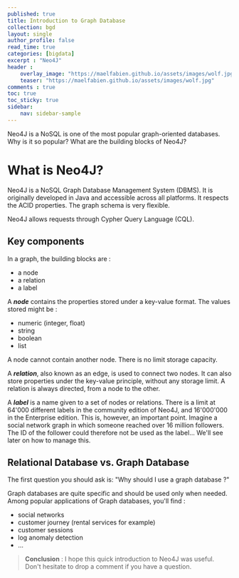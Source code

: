 ```yaml
---
published: true
title: Introduction to Graph Database
collection: bgd
layout: single
author_profile: false
read_time: true
categories: [bigdata]
excerpt : "Neo4J"
header :
    overlay_image: "https://maelfabien.github.io/assets/images/wolf.jpg"
    teaser: "https://maelfabien.github.io/assets/images/wolf.jpg"
comments : true
toc: true
toc_sticky: true
sidebar:
    nav: sidebar-sample
---
```


Neo4J is a NoSQL is one of the most popular graph-oriented databases. Why is it so popular? What are the building blocks of Neo4J?

# What is Neo4J?

Neo4J is a NoSQL Graph Database Management System (DBMS). It is originally developed in Java and accessible across all platforms. It respects the ACID properties. The graph schema is very flexible. 

Neo4J allows requests through Cypher Query Language (CQL).

## Key components

In a graph, the building blocks are :
- a node
- a relation
- a label

A ***node*** contains the properties stored under a key-value format. The values stored might be :
- numeric (integer, float)
- string
- boolean
- list

A node cannot contain another node. There is no limit storage capacity. 

A ***relation***, also known as an edge, is used to connect two nodes. It can also store properties under the key-value principle, without any storage limit. A relation is always directed, from a node to the other. 

A ***label*** is a name given to a set of nodes or relations. There is a limit at 64'000 different labels in the community edition of Neo4J, and 16'000'000 in the Enterprise edition. This is, however, an important point. Imagine a social network graph in which someone reached over 16 million followers. The ID of the follower could therefore not be used as the label... We'll see later on how to manage this.

## Relational Database vs. Graph Database

The first question you should ask is: "Why should I use a graph database ?"

Graph databases are quite specific and should be used only when needed. Among popular applications of Graph databases, you'll find :
- social networks 
- customer journey (rental services for example)
- customer sessions 
- log anomaly detection 
- ...




> **Conclusion** : I hope this quick introduction to Neo4J was useful. Don't hesitate to drop a comment if you have a question.